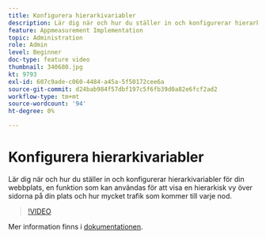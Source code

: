 ```yaml
---
title: Konfigurera hierarkivariabler
description: Lär dig när och hur du ställer in och konfigurerar hierarkivariabler för din webbplats, en funktion som kan användas för att visa en hierarkisk vy över sidorna på din plats och hur mycket trafik som kommer till varje nod.
feature: Appmeasurement Implementation
topic: Administration
role: Admin
level: Beginner
doc-type: feature video
thumbnail: 340680.jpg
kt: 9793
exl-id: 607c9ade-c060-4484-a45a-5f50172cee6a
source-git-commit: d24bab984f57dbf197c5f6fb39d0a82e6fcf2ad2
workflow-type: tm+mt
source-wordcount: '94'
ht-degree: 0%

---
```


# Konfigurera hierarkivariabler

Lär dig när och hur du ställer in och konfigurerar hierarkivariabler för din webbplats, en funktion som kan användas för att visa en hierarkisk vy över sidorna på din plats och hur mycket trafik som kommer till varje nod.

>[!VIDEO](https://video.tv.adobe.com/v/340680/?quality=12&learn=on)

Mer information finns i [dokumentationen](https://experienceleague.adobe.com/docs/analytics/implementation/vars/page-vars/hier.html).
